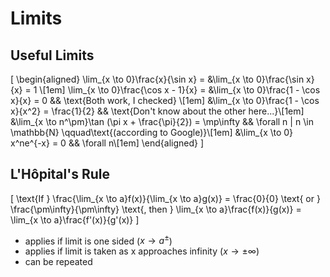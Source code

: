 # Limits

## Useful Limits

\[
  \begin{aligned}
    \lim_{x \to 0}\frac{x}{\sin x} = &\lim_{x \to 0}\frac{\sin x}{x} = 1 \\[1em]
    \lim_{x \to 0}\frac{\cos x - 1}{x} = &\lim_{x \to 0}\frac{1 - \cos x}{x} = 0
          && \text{Both work, I checked} \\[1em]
    &\lim_{x \to 0}\frac{1 - \cos x}{x^2} = \frac{1}{2}
          && \text{Don't know about the other here...}\\[1em]
    &\lim_{x \to n^\pm}\tan (\pi x + \frac{\pi}{2}) = \mp\infty
          && \forall n | n \in \mathbb{N} \qquad\text{(according to Google)}\\[1em]
    &\lim_{x \to 0} x^ne^{-x} = 0
          && \forall n\\[1em]
  \end{aligned}
\]

## L'Hôpital's Rule

\[
  \text{If }
  \frac{\lim_{x \to a}f(x)}{\lim_{x \to a}g(x)} =
  \frac{0}{0} \text{ or } \frac{\pm\infty}{\pm\infty}
  \text{, then }
  \lim_{x \to a}\frac{f(x)}{g(x)} = \lim_{x \to a}\frac{f'(x)}{g'(x)}
\]

  - applies if limit is one sided ($x \to a^{\pm}$)
  - applies if limit is taken as x approaches infinity ($x \to \pm\infty$)
  - can be repeated
